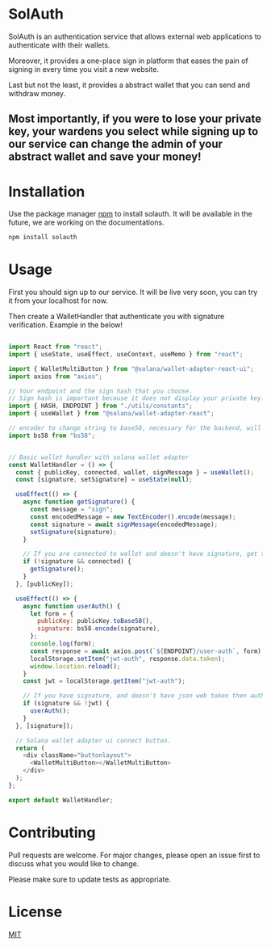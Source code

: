 # SolAuth

SolAuth is an authentication service that allows external web applications to authenticate with their wallets.

Moreover, it provides a one-place sign in platform that eases the pain of signing in every time you visit a new website.

 Last but not the least, it provides a abstract wallet that you can send and withdraw money. 
 
 ## Most importantly, if you were to lose your private key, your wardens you select while signing up to our service can change the admin of your abstract wallet and save your money!


# Installation

Use the package manager [npm](https://www.npmjs.com/) to install solauth. It will be available in the future, we are working on the documentations.

```bash
npm install solauth
```

# Usage

First you should sign up to our service. It will be live very soon, you can try it from your localhost for now.

Then create a WalletHandler that authenticate you with signature verification. Example in the below!

```javascript

import React from "react";
import { useState, useEffect, useContext, useMemo } from "react";

import { WalletMultiButton } from "@solana/wallet-adapter-react-ui";
import axios from "axios";

// Your endpoint and the sign hash that you choose. 
// Sign hash is important because it does not display your private key.
import { HASH, ENDPOINT } from "./utils/constants";
import { useWallet } from "@solana/wallet-adapter-react";

// encoder to change string to base58, necessary for the backend, will be changed in the future
import bs58 from "bs58";


// Basic wallet handler with solana wallet adapter
const WalletHandler = () => {
  const { publicKey, connected, wallet, signMessage } = useWallet();
  const [signature, setSignature] = useState(null);

  useEffect(() => {
    async function getSignature() {
      const message = "sign";
      const encodedMessage = new TextEncoder().encode(message);
      const signature = await signMessage(encodedMessage);
      setSignature(signature);
    }

    // If you are connected to wallet and doesn't have signature, get the signature.
    if (!signature && connected) {
      getSignature();
    }
  }, [publicKey]);

  useEffect(() => {
    async function userAuth() {
      let form = {
        publicKey: publicKey.toBase58(),
        signature: bs58.encode(signature),
      };
      console.log(form);
      const response = await axios.post(`${ENDPOINT}/user-auth`, form);
      localStorage.setItem("jwt-auth", response.data.token);
      window.location.reload();
    }
    const jwt = localStorage.getItem("jwt-auth");

    // If you have signature, and doesn't have json web token then authenticate yourself
    if (signature && !jwt) {
      userAuth();
    }
  }, [signature]);

  // Solana wallet adapter ui connect button.
  return (
    <div className="buttonlayout">
      <WalletMultiButton></WalletMultiButton>
    </div>
  );
};

export default WalletHandler;

```

# Contributing

Pull requests are welcome. For major changes, please open an issue first
to discuss what you would like to change.

Please make sure to update tests as appropriate.

# License

[MIT](https://choosealicense.com/licenses/mit/)
